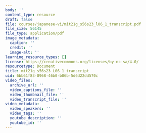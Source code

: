 ```yaml
---
body: ''
content_type: resource
draft: false
file: courses/japanese-vi/mit21g_s56s23_l06_1_transcript.pdf
file_size: 56145
file_type: application/pdf
image_metadata:
  caption: ''
  credit: ''
  image-alt: ''
learning_resource_types: []
license: https://creativecommons.org/licenses/by-nc-sa/4.0/
resourcetype: Document
title: mit21g_s56s23_L06_1_transcript
uid: 6bb61f83-8968-46b0-b06b-5d6d22dd570c
video_files:
  archive_url: ''
  video_captions_file: ''
  video_thumbnail_file: ''
  video_transcript_file: ''
video_metadata:
  video_speakers: ''
  video_tags: ''
  youtube_description: ''
  youtube_id: ''
---
```

